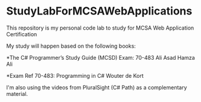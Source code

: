 # StudyLabForMCSAWebApplications
This repository is my personal code lab to study for MCSA Web Application Certification

My study will happen based on the following books:

*The C# Programmer’s Study Guide (MCSD) Exam: 70-483
Ali Asad
Hamza Ali

*Exam Ref 70-483: Programming in C#
Wouter de Kort

I'm also using the videos from PluralSight (C# Path) as a complementary material.